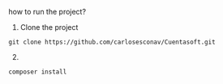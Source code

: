 how to run the project?

1. Clone the project
```
git clone https://github.com/carlosesconav/Cuentasoft.git
```
2.
```
composer install
```
